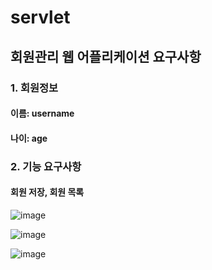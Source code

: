 # servlet
## 회원관리 웹 어플리케이션 요구사항

### 1. 회원정보
#### 이름: username
#### 나이: age

### 2. 기능 요구사항
#### 회원 저장, 회원 목록 

![image](https://user-images.githubusercontent.com/81903928/151689214-5ab57343-db43-4bc0-a7e7-28218689782d.png)

![image](https://user-images.githubusercontent.com/81903928/151689246-204b3a46-0d19-44b6-825e-0de87376925e.png)

![image](https://user-images.githubusercontent.com/81903928/151689303-3ea8689f-ae6a-4ac4-ae98-56fbf8bd5c75.png)
